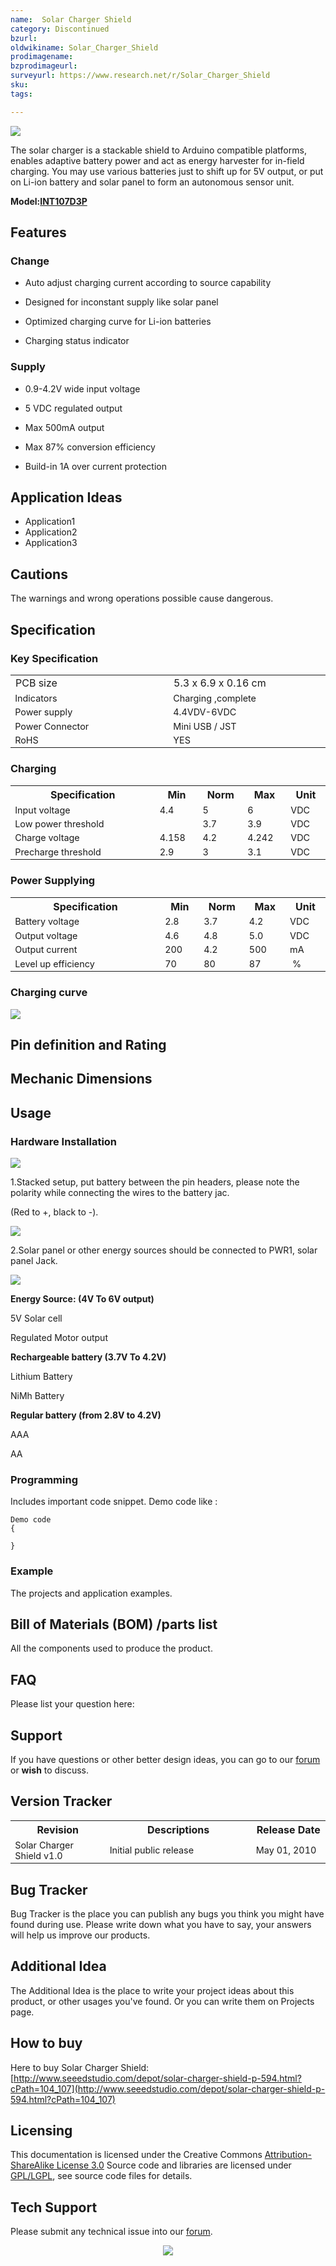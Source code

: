 ```yaml
---
name:  Solar Charger Shield‏‎
category: Discontinued
bzurl:
oldwikiname: Solar_Charger_Shield‏‎
prodimagename:
bzprodimageurl:
surveyurl: https://www.research.net/r/Solar_Charger_Shield
sku:
tags:

---
```


![](https://github.com/SeeedDocument/Solar_Charger_Shield/raw/master/img/Solar-charger-shield.jpg)

The solar charger is a stackable shield to Arduino compatible platforms, enables adaptive battery power and act as energy harvester for in-field charging. You may use various batteries just to shift up for 5V output, or put on Li-ion battery and solar panel to form an autonomous sensor unit.

**Model:[INT107D3P](http://www.seeedstudio.com/depot/solar-charger-shield-p-594.html?cPath=104_107)**



##   Features  

###   Change

*   Auto adjust charging current according to source capability

*   Designed for inconstant supply like solar panel

*   Optimized charging curve for Li-ion batteries

*   Charging status indicator

###   Supply

*   0.9-4.2V wide input voltage

*   5 VDC regulated output

*   Max 500mA output

*   Max 87% conversion efficiency

*   Build-in 1A over current protection

##   Application Ideas  

*   Application1
*   Application2
*   Application3

##   Cautions  

The warnings and wrong operations possible cause dangerous.


##   Specification

###   Key Specification

<table >
<tr>
<td width="400px"> PCB size
</td>
<td width="400px"> 5.3 x 6.9 x 0.16 cm
</td></tr>
<tr style="font-size: 90%">
<td>  Indicators
</td>
<td>  Charging ,complete
</td></tr>
<tr style="font-size: 90%">
<td> Power supply
</td>
<td>4.4VDV-6VDC
</td></tr>
<tr style="font-size: 90%">
<td> Power Connector
</td>
<td> Mini USB / JST
</td></tr>
<tr style="font-size: 90%">
<td> RoHS
</td>
<td> YES
</td></tr></table>

###   Charging

<table >
<tr>
<th>Specification
</th>
<th>Min
</th>
<th>Norm
</th>
<th>Max
</th>
<th>Unit
</th></tr>
<tr style="font-size: 90%">
<td width="600"> Input voltage
</td>
<td width="100">  4.4
</td>
<td width="100">  5
</td>
<td width="100">  6
</td>
<td width="100">  VDC
</td></tr>
<tr style="font-size: 90%">
<td> Low power threshold
</td>
<td>
</td>
<td>  3.7
</td>
<td>  3.9
</td>
<td>  VDC
</td></tr>
<tr style="font-size: 90%">
<td> Charge voltage
</td>
<td>  4.158
</td>
<td>  4.2
</td>
<td>  4.242
</td>
<td>  VDC
</td></tr>
<tr style="font-size: 90%">
<td> Precharge threshold
</td>
<td>  2.9
</td>
<td>  3
</td>
<td>  3.1
</td>
<td>  VDC
</td></tr></table>

###   Power Supplying

<table >
<tr>
<th>Specification
</th>
<th>Min
</th>
<th>Norm
</th>
<th>Max
</th>
<th>Unit
</th></tr>
<tr style="font-size: 90%">
<td width="600"> Battery voltage
</td>
<td width="100">  2.8
</td>
<td width="100">  3.7
</td>
<td width="100">  4.2
</td>
<td width="100">  VDC
</td></tr>
<tr style="font-size: 90%">
<td> Output voltage
</td>
<td>  4.6
</td>
<td>  4.8
</td>
<td>  5.0
</td>
<td>  VDC
</td></tr>
<tr style="font-size: 90%">
<td> Output current
</td>
<td>  200
</td>
<td>  4.2
</td>
<td>  500
</td>
<td>  mA
</td></tr>
<tr style="font-size: 90%">
<td> Level up efficiency
</td>
<td>  70
</td>
<td>  80
</td>
<td>  87
</td>
<td>  %
</td></tr></table>

###   Charging curve

![](https://github.com/SeeedDocument/Solar_Charger_Shield/raw/master/img/Changing-curve.jpg)

##   Pin definition and Rating  

##   Mechanic Dimensions  

##   Usage  

###   Hardware Installation  

![](https://github.com/SeeedDocument/Solar_Charger_Shield/raw/master/img/Solarchange-hardware.jpg)

1.Stacked setup, put battery between the pin headers, please note the polarity while connecting the wires to the battery jac.

(Red to +, black to -).

![](https://github.com/SeeedDocument/Solar_Charger_Shield/raw/master/img/Solarchange-hardware-step1.jpg)

2.Solar panel or other energy sources should be connected to PWR1, solar panel Jack.

![](https://github.com/SeeedDocument/Solar_Charger_Shield/raw/master/img/Solarchange-hardware-step2.jpg)

**Energy Source: (4V To 6V output)**

5V Solar cell

Regulated Motor output

**Rechargeable battery (3.7V To 4.2V)**

Lithium Battery

NiMh Battery

**Regular battery (from 2.8V to 4.2V)**

AAA

AA

</td></tr></table>

###   Programming  

Includes important code snippet.
Demo code like :
```
Demo code
{

}
```
###   Example  

The projects and application examples.

##   Bill of Materials (BOM) /parts list  

All the components used to produce the product.

##   FAQ  

Please list your question here:

##   Support  

If you have questions or other better design ideas, you can go to our [forum](http://www.seeedstudio.com/forum) or **wish** to discuss.

##   Version Tracker  

<table >
<tr>
<th>Revision
</th>
<th>Descriptions
</th>
<th>Release Date
</th></tr>
<tr style="font-size: 90%">
<td width="300"> Solar Charger Shield v1.0
</td>
<td width="500"> Initial public release
</td>
<td width="200"> May 01, 2010
</td></tr></table>

##   Bug Tracker  

Bug Tracker is the place you can publish any bugs you think you might have found during use. Please write down what you have to say, your answers will help us improve our products.

##   Additional Idea  

The Additional Idea is the place to write your project ideas about this product, or other usages you've found. Or you can write them on Projects page.

##   How to buy  

Here to buy Solar Charger Shield: [http://www.seeedstudio.com/depot/solar-charger-shield-p-594.html?cPath=104_107](http://www.seeedstudio.com/depot/solar-charger-shield-p-594.html?cPath=104_107)

##   Licensing  

This documentation is licensed under the Creative Commons [Attribution-ShareAlike License 3.0](http://creativecommons.org/licenses/by-sa/3.0/) Source code and libraries are licensed under [GPL/LGPL](http://www.gnu.org/licenses/gpl.html), see source code files for details.

## Tech Support
Please submit any technical issue into our [forum](http://forum.seeedstudio.com/). <br /><p style="text-align:center"><a href="https://www.seeedstudio.com/act-4.html?utm_source=wiki&utm_medium=wikibanner&utm_campaign=newproducts" target="_blank"><img src="https://github.com/SeeedDocument/Wiki_Banner/raw/master/new_product.jpg" /></a></p>